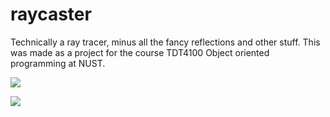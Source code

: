 # raycaster
Technically a ray tracer, minus all the fancy reflections and other stuff. This was made as a project for the course TDT4100 Object oriented programming at NUST.

![](https://i.imgur.com/IcGFvK5.png)

![](https://i.imgur.com/BUeN4m6.png)
